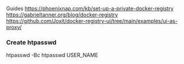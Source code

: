 Guides
https://phoenixnap.com/kb/set-up-a-private-docker-registry
https://gabrieltanner.org/blog/docker-registry
https://github.com/Joxit/docker-registry-ui/tree/main/examples/ui-as-proxy/

### Create htpasswd
htpasswd -Bc htpasswd USER_NAME
